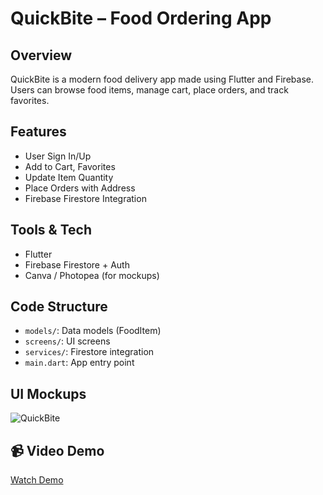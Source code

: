 # QuickBite – Food Ordering App

##  Overview
QuickBite is a modern food delivery app made using Flutter and Firebase. Users can browse food items, manage cart, place orders, and track favorites.

##  Features
- User Sign In/Up
- Add to Cart, Favorites
- Update Item Quantity
- Place Orders with Address
- Firebase Firestore Integration

## Tools & Tech
- Flutter
- Firebase Firestore + Auth
- Canva / Photopea (for mockups)

## Code Structure
- `models/`: Data models (FoodItem)
- `screens/`: UI screens
- `services/`: Firestore integration
- `main.dart`: App entry point

## UI Mockups
![QuickBite](mockups)

## 📹 Video Demo
[Watch Demo](https://drive.google.com/file/d/1Fq09Bn0hCIi4j2wWsG_PCHoAZVg8zwFH/view?usp=sharing)
